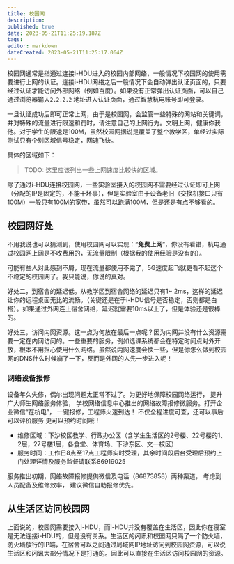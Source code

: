 ```yaml
---
title: 校园网
description: 
published: true
date: 2023-05-21T11:25:19.187Z
tags: 
editor: markdown
dateCreated: 2023-05-21T11:25:17.064Z
---
```


校园网通常是指通过连接i-HDU进入的校园内部网络，一般情况下校园网的使用需要进行上网的认证。连接i-HDU网络之后一般情况下会自动弹出认证页面的，只要经过认证才能访问外部网络（例如百度）。如果没有正常弹出认证页面，可以自己通过浏览器输入`2.2.2.2`
地址进入认证页面，通过智慧杭电账号即可登录。

一旦认证成功后即可正常上网，由于是校园网，会监管一些特殊的网站和关键词，并对特殊的流量进行限速和罚时，请注意自己的上网行为。文明上网，健康你我他。对于学生的限速是100M，虽然校园网据说是覆盖了整个教学区，单经过实际测试只有个别区域信号稳定，网速飞快。

具体的区域如下：
> TODO: 这里应该列出一些上网速度比较快的区域。


除了通过i-HDU连接校园网，一些实验室接入的校园网不需要经过认证即可上网（分配的IP是固定的，不能干坏事），但是实验室由于设备老旧（交换机接口只有100M）一般只有100M的宽带，虽然可以跑满100M，但是还是有点不够看的。

## 校园网好处

不用我说也可以猜测到，使用校园网可以实现：“**免费上网**”，你没有看错，杭电通过校园网上网是不收费用的，无流量限制（根据我的使用经验是没有的）。

可能有些人对此感到不屑，现在流量都使用不完了，5G速度起飞就更看不起这个不稳定的校园网了。我只能说，你说的真对。

好处二，到宿舍的延迟低。从教学区到宿舍网络的延迟只有1~
2ms，这样的延迟让你的远程桌面无比的流畅。（关键还是在于i-HDU信号是否稳定，否则都是白搭）。如果通过外网连上宿舍网络，延迟就需要10ms以上了，但是体验还是很棒的。

好处三，访问内网资源。这一点为何放在最后一点呢？因为内网并没有什么资源需要一定在内网访问的。一些重要的服务，例如选课系统都会在特定时间点对外开放，根本不用担心使用什么网络。虽然说内网速度会快一些，但是你怎么做到校园网的DNS什么时候崩了一下，反而是外网的人先一步进入呢！

### 网络设备报修

设备年久失修，偶尔出现问题太正常不过了。为更好地保障校园网络运行， 提升广大师生网络服务体验，
学校网络信息中心推出的网络故障报修微服务。打开企业微信“在杭电”， 一键报修，工程师火速到达！ 不仅全程进度可查，还可以事后可以评价服务
更可以预约时间哦！

- 维修区域：下沙校区教学、行政办公区（含学生生活区的2号楼、22号楼的1、2层，27号楼1层，各食堂、体育场、下沙东区、文一校区）
- 服务时间：工作日8点至17点工程师实时受理，其余时间段后台受理后预约上门处理详情及服务监督请联系86919025

服务推出初期，网络故障报修提供微信及电话（86873858）两种渠道， 考虑到人员配备及维修效率， 建议微信自助报修优先。

## 从生活区访问校园网

上面说的，校园网需要接入i-HDU，而i-HDU并没有覆盖在生活区，因此你在寝室是无法连接i-HDU的，但是没有关系。生活区的闪讯和校园网只隔了一个防火墙，防火墙放行的IP端，在宿舍可以之间通过局域网IP地址访问到校园网资源，可以说生活区和闪讯大部分情况下是打通的。因此可以直接在生活区访问校园网的资源。


